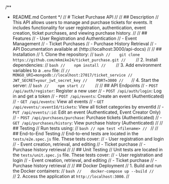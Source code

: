 /**
 * README.md Content
 */
// # Ticket Purchase API
//
// ## Description
// This API allows users to manage and purchase tickets for events. It includes functionality for user registration, authentication, event creation, ticket purchases, and viewing purchase history.
//
// ## Features
// - User Registration and Authentication
// - Event Management
// - Ticket Purchases
// - Purchase History Retrieval
// - API Documentation available at (http://localhost:3000/api-docs)
//
// ## Installation
// 1. Clone the repository:
//    ```bash
//    git clone https://github.com/mkmike24/ticket_purchase.git
//    ```
// 2. Install dependencies:
//    ```bash
//    npm install
//    ```
// 3. Add environment variables to a `.env` file:
//    ```
//    MONGO_URI=mongodb://localhost:27017/ticket_service
//    JWT_SECRET=your_jwt_secret_key
//    PORT=3000
//    ```
// 4. Start the server:
//    ```bash
//    npm start
//    ```
//
// ## API Endpoints
// - `POST /api/auth/register`: Register a new user
// - `POST /api/auth/login`: Log in and get a token
// - `POST /api/events`: Create an event (Authenticated)
// - `GET /api/events`: View all events
// - `GET /api/events/:eventId/tickets`: View all ticket categories by enventId
// - `PUT /api/events/:id`: Edit an event (Authenticated, Event Creator Only)
// - `POST /api/purchases/purchase`: Purchase tickets (Authenticated)
// - `GET /api/purchases/history`: View purchase history (Authenticated)
//
// ## Testing
// Run tests using:
// ```bash
// npm test <filename>
// ```
//
// ## End-to-End Testing
// End-to-end tests are located in the `tests/e2e.spec.js` file. These tests cover:
// - User registration and login
// - Event creation, retrieval, and editing
// - Ticket purchase
// - Purchase history retrieval
//
// ## Unit Testing
// Unit tests are located in the `tests/unit.spec.js` file. These tests cover:
// - User registration and login
// - Event creation, retrieval, and editing
// - Ticket purchase
// - Purchase history retrieval
//
// ## Docker Deployment
// 1. Build and run the Docker containers:
//    ```bash
//    docker-compose up --build
//    ```
// 2. Access the application at `http://localhost:3000`.
//
